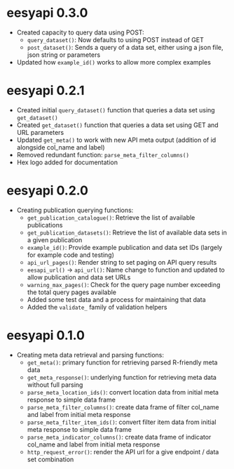 # eesyapi 0.3.0

* Created capacity to query data using POST:
  - `query_dataset()`: Now defaults to using POST instead of GET
  - `post_dataset()`: Sends a query of a data set, either using a json file, json string or 
  parameters
* Updated how `example_id()` works to allow more complex examples

# eesyapi 0.2.1

* Created initial `query_dataset()` function that queries a data set using `get_dataset()`
* Created `get_dataset()` function that queries a data set using GET and URL parameters
* Updated `get_meta()` to work with new API meta output (addition of id alongside col_name and 
label)
* Removed redundant function: `parse_meta_filter_columns()`
* Hex logo added for documentation

# eesyapi 0.2.0

* Creating publication querying functions:
  - `get_publication_catalogue()`: Retrieve the list of available publications
  - `get_publication_datasets()`: Retrieve the list of available data sets in a given publication
  - `example_id()`: Provide example publication and data set IDs (largely for example code and testing)
  - `api_url_pages()`: Render string to set paging on API query results
  - `eesapi_url()` -> `api_url()`: Name change to function and updated to allow publication and data set URLs
  - `warning_max_pages()`: Check for the query page number exceeding the total query pages available
  - Added some test data and a process for maintaining that data
  - Added the `validate_` family of validation helpers

# eesyapi 0.1.0

* Creating meta data retrieval and parsing functions:
  - `get_meta()`: primary function for retrieving parsed R-friendly meta data
  - `get_meta_response()`: underlying function for retrieving meta data without full parsing
  - `parse_meta_location_ids()`: convert location data from initial meta response to simple data frame
  - `parse_meta_filter_columns()`: create data frame of filter col_name and label from initial meta response
  - `parse_meta_filter_item_ids()`: convert filter item data from initial meta response to simple data frame
  - `parse_meta_indicator_columns()`: create data frame of indicator col_name and label from initial meta response
  - `http_request_error()`: render the API url for a give endpoint / data set combination

